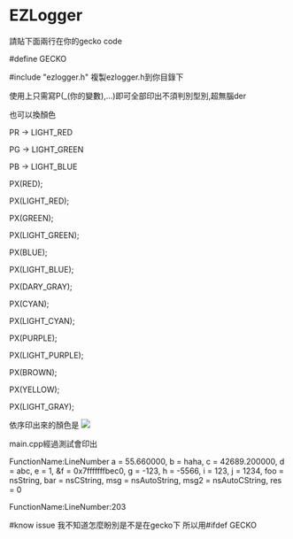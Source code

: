 # EZLogger

請貼下面兩行在你的gecko code  

\#define GECKO  

\#include "ezlogger.h"
複製ezlogger.h到你目錄下  

使用上只需寫P(_(你的變數),...)即可全部印出不須判別型別,超無腦der

也可以換顏色  

PR -> LIGHT_RED  

PG -> LIGHT_GREEN  

PB -> LIGHT_BLUE  

PX(RED);  

PX(LIGHT_RED);  

PX(GREEN);  

PX(LIGHT_GREEN);  

PX(BLUE);  

PX(LIGHT_BLUE);  

PX(DARY_GRAY);  

PX(CYAN);  

PX(LIGHT_CYAN);  

PX(PURPLE);  

PX(LIGHT_PURPLE);  

PX(BROWN);  

PX(YELLOW);  

PX(LIGHT_GRAY);  

依序印出來的顏色是
<a href="" target="_blank"><img src="https://dl.dropboxusercontent.com/u/15611020/color.png"/></a>


main.cpp經過測試會印出  

FunctionName:LineNumber  a = 55.660000, b = haha, c = 42689.200000, d = abc, e = 1, &f = 0x7fffffffbec0, g = -123, h = -5566, i = 123, j = 1234, foo = nsString, bar = nsCString, msg = nsAutoString, msg2 = nsAutoCString, res = 0  

FunctionName:LineNumber:203  

#know issue
我不知道怎麼盼別是不是在gecko下 所以用\#ifdef GECKO

